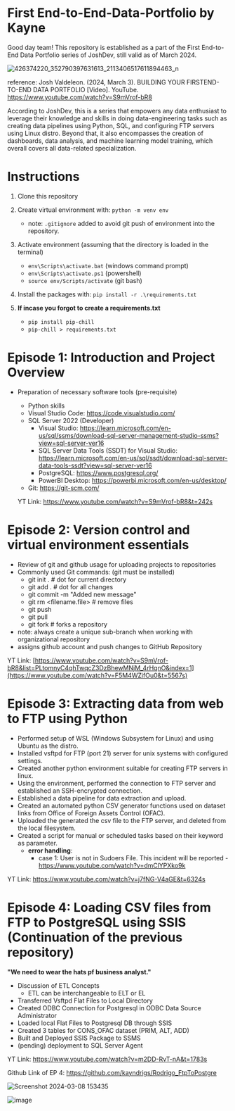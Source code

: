 # First End-to-End-Data-Portfolio by Kayne

Good day team! This repository is established as a part of the First End-to-End Data Portfolio series of JoshDev, still valid as of March 2024.

![426374220_352790397631613_2113406517611894463_n](https://github.com/kayndrigs/Rodrigo-End-to-End-Data-Portfolio/assets/103131412/74b74919-36f1-413c-8870-e32ca9dfcded)

reference: Josh Valdeleon. (2024, March 3). BUILDING YOUR FIRSTEND-TO-END DATA PORTFOLIO [Video]. YouTube. https://www.youtube.com/watch?v=S9mVrof-bR8

According to JoshDev, this is a series that empowers any data enthusiast to leverage their knowledge and skills in doing data-engineering tasks such as creating data pipelines using Python, SQL, and configuring FTP servers using Linux distro. Beyond that, it also encompasses the creation of dashboards, data analysis, and machine learning model training, which overall covers all data-related specialization. 

# Instructions
1. Clone this repository
2. Create virtual environment with: `python -m venv env`
   - note: `.gitignore` added to avoid git push of environment into the repository. 
3. Activate environment (assuming that the directory is loaded in the terminal)
   - `env\Scripts\activate.bat` (windows command prompt)
   - `env\Scripts\activate.ps1` (powershell)
   - `source env/Scripts/activate` (git bash)
4. Install the packages with: `pip install -r .\requirements.txt`

5. **If incase you forgot to create a requirements.txt**
   - `pip install pip-chill`
   - `pip-chill > requirements.txt`

# Episode 1: Introduction and Project Overview

- Preparation of necessary software tools (pre-requisite)
  - Python skills
  - Visual Studio Code: https://code.visualstudio.com/
  - SQL Server 2022 (Developer)
    - Visual Studio: https://learn.microsoft.com/en-us/sql/ssms/download-sql-server-management-studio-ssms?view=sql-server-ver16
    - SQL Server Data Tools (SSDT) for Visual Studio: https://learn.microsoft.com/en-us/sql/ssdt/download-sql-server-data-tools-ssdt?view=sql-server-ver16
    - PostgreSQL: https://www.postgresql.org/
    - PowerBI Desktop: https://powerbi.microsoft.com/en-us/desktop/
  - Git: https://git-scm.com/

  YT Link: https://www.youtube.com/watch?v=S9mVrof-bR8&t=242s

# Episode 2: Version control and virtual environment essentials
- Review of git and github usage for uploading projects to repositories
- Commonly used Git commands: (git must be installed)
  - git init . # dot for current directory
  - git add . # dot for all changes
  - git commit -m "Added new message"
  - git rm <filename.file> # remove files
  - git push
  - git pull
  - git fork # forks a repository
- note: always create a unique sub-branch when working with organizational repository
- assigns github account and push changes to GitHub Repository

YT Link: [https://www.youtube.com/watch?v=S9mVrof-bR8&list=PLtomnyC4qhTwqcZ3DzBhewMNjM_4rHqnO&index=1](https://www.youtube.com/watch?v=F5M4WZifOu0&t=5567s)

# Episode 3: Extracting data from web to FTP using Python
- Performed setup of WSL (Windows Subsystem for Linux) and using Ubuntu as the distro.
- Installed vsftpd for FTP (port 21) server for unix systems with configured settings.
- Created another python environment suitable for creating FTP servers in linux.
- Using the environment, performed the connection to FTP server and established an SSH-encrypted connection.
- Established a data pipeline for data extraction and upload.
- Created an automated python CSV generator functions used on dataset links from Office of Foreign Assets Control (OFAC).
- Uploaded the generated the csv file to the FTP server, and deleted from the local filesystem.
- Created a script for manual or scheduled tasks based on their keyword as parameter.
  - **error handling**:
    - case 1:  User is not in Sudoers File. This incident will be reported - https://www.youtube.com/watch?v=dmClYPXko9k
      
YT Link: https://www.youtube.com/watch?v=j7fNG-V4aGE&t=6324s
   
# Episode 4: Loading CSV files from FTP to PostgreSQL using SSIS (Continuation of the previous repository)
**"We need to wear the hats pf business analyst."**
- Discussion of ETL Concepts
  - ETL can be interchangeable to ELT or EL
- Transferred Vsftpd Flat Files to Local Directory
- Created ODBC Connection for Postgresql in ODBC Data Source Administrator
- Loaded local Flat Files to Postgresql DB through SSIS
- Created 3 tables for CONS_OFAC dataset (PRIM, ALT, ADD)
- Built and Deployed SSIS Package to SSMS
- (pending) deployment to SQL Server Agent
  
YT Link: https://www.youtube.com/watch?v=m2DD-RvT-nA&t=1783s



Github Link of EP 4: https://github.com/kayndrigs/Rodrigo_FtpToPostgre

![Screenshot 2024-03-08 153435](https://github.com/kayndrigs/Rodrigo_FtpToPostgre/assets/103131412/5ed7184e-067e-411b-9830-1bf543d16f91)


![image](https://github.com/user-attachments/assets/f54b1c7a-3fbf-432b-9d38-5ad799cc0124)
